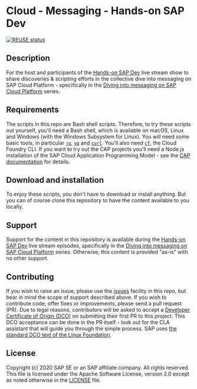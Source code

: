 # Cloud - Messaging - Hands-on SAP Dev

[![REUSE status](https://api.reuse.software/badge/github.com/SAP-samples/cloud-messaging-handsonsapdev)](https://api.reuse.software/info/github.com/SAP-samples/cloud-messaging-handsonsapdev)

## Description

For the host and participants of the [Hands-on SAP Dev](https://www.youtube.com/playlist?list=PL6RpkC85SLQABOpzhd7WI-hMpy99PxUo0) live stream show to share discoveries & scripting efforts in the collective dive into messaging on SAP Cloud Platform - specifically in the
[Diving into messaging on SAP Cloud Platform](https://www.youtube.com/playlist?list=PL6RpkC85SLQCf--P9o7DtfjEcucimapUf) series.

## Requirements

The scripts in this repo are Bash shell scripts. Therefore, to try these scripts out yourself, you'll need a Bash shell, which is available on macOS, Linux and Windows (with the Windows Subsystem for Linux). You will need some basic tools, in particular [`jq`](https://stedolan.github.io/jq/), [`yq`](https://github.com/mikefarah/yq) and [`curl`](https://curl.haxx.se/). You'll also need [`cf`](https://docs.cloudfoundry.org/cf-cli/install-go-cli.html), the Cloud Foundry CLI. If you want to try out the CAP projects you'll need a Node.js installation of the SAP Cloud Application Programming Model - see the [CAP documentation](https://cap.cloud.sap) for details.

## Download and installation

To enjoy these scripts, you don't have to download or install anything. But you can of course clone this repository to have the content available to you locally.

## Support

Support for the content in this repository is available during the [Hands-on SAP Dev](https://www.youtube.com/playlist?list=PL6RpkC85SLQABOpzhd7WI-hMpy99PxUo0) live stream episodes, specifically in the
[Diving into messaging on SAP Cloud Platform](https://www.youtube.com/playlist?list=PL6RpkC85SLQABOpzhd7WI-hMpy99PxUo0) series. Otherwise, this content is provided "as-is" with no other support.

## Contributing

If you wish to raise an issue, please use the [issues](issues) facility in this repo, but bear in mind the scope of support described above. If you wish to contribute code, offer fixes or improvements, please send a pull request (PR). Due to legal reasons, contributors will be asked to accept a [Developer Certificate of Origin (DCO)](https://en.wikipedia.org/wiki/Developer_Certificate_of_Origin) on submitting their first PR to this project. This DCO acceptance can be done in the PR itself - look out for the CLA assistant that will guide you through the simple process. SAP uses [the standard DCO text of the Linux Foundation](https://developercertificate.org/).

## License

Copyright (c) 2020 SAP SE or an SAP affiliate company. All rights reserved. This file is licensed under the Apache Software License, version 2.0 except as noted otherwise in the [LICENSE](LICENSE) file.
